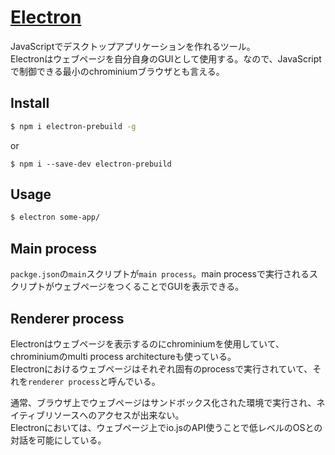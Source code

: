 # [Electron](http://electron.atom.io/)

JavaScriptでデスクトップアプリケーションを作れるツール。  
Electronはウェブページを自分自身のGUIとして使用する。なので、JavaScriptで制御できる最小のchrominiumブラウザとも言える。


## Install

```sh
$ npm i electron-prebuild -g
```

or 

```
$ npm i --save-dev electron-prebuild
```


## Usage

```sh
$ electron some-app/
```



## Main process

`packge.json`の`main`スクリプトが`main process`。main processで実行されるスクリプトがウェブページをつくることでGUIを表示できる。


## Renderer process

Electronはウェブページを表示するのにchrominiumを使用していて、chrominiumのmulti process architectureも使っている。  
Electronにおけるウェブページはそれぞれ固有のprocessで実行されていて、それを`renderer process`と呼んでいる。
  
通常、ブラウザ上でウェブページはサンドボックス化された環境で実行され、ネイティブリソースへのアクセスが出来ない。  
Electronにおいては、ウェブページ上でio.jsのAPI使うことで低レベルのOSとの対話を可能にしている。



